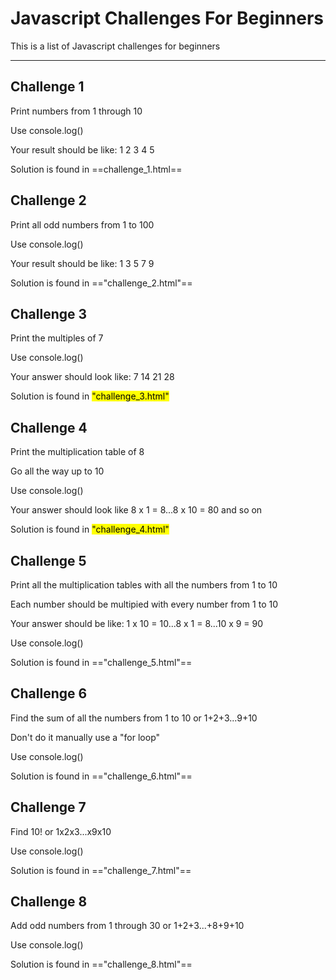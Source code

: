 # Javascript Challenges For Beginners
This is a list of Javascript challenges for beginners

---

## Challenge 1

Print numbers from 1 through 10

Use console.log()

Your result should be like: 1
                            2
                            3
                            4
                            5

Solution is found in ==challenge_1.html==

## Challenge 2

Print all odd numbers from 1 to 100

Use console.log()

Your result should be like: 1
                            3
                            5
                            7
                            9

Solution is found in =="challenge_2.html"==

## Challenge 3

Print the multiples of 7

Use console.log()

Your answer should look like:   7
                                14
                                21
                                28

Solution is found in <mark>"challenge_3.html"</mark>

## Challenge 4

Print the multiplication table of 8

Go all the way up to 10

Use console.log()

Your answer should look like 8 x 1 = 8...8 x 10 = 80 and so on

Solution is found in <mark>"challenge_4.html"</mark>

## Challenge 5

Print all the multiplication tables with all the numbers from 1 to 10

Each number should be multipied with every number from 1 to 10

Your answer should be like: 1 x 10 = 10...8 x 1 = 8...10 x 9 = 90

Use console.log()

Solution is found in =="challenge_5.html"==

## Challenge 6

Find the sum of all the numbers from 1 to 10 or 1+2+3...9+10

Don't do it manually use a "for loop"

Use console.log()

Solution is found in =="challenge_6.html"==

## Challenge 7

Find 10! or 1x2x3...x9x10

Use console.log()

Solution is found in =="challenge_7.html"==

## Challenge 8

Add odd numbers from 1 through 30 or 1+2+3...+8+9+10

Use console.log()

Solution is found in =="challenge_8.html"==